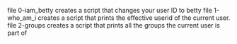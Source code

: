 file 0-iam_betty creates a script that changes your user ID to betty
file 1-who_am_i creates a script that prints the effective userid of the current user.
file 2-groups creates a script that prints all the groups the current user is part of
